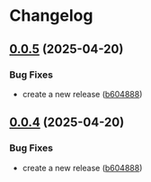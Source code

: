 # Changelog

## [0.0.5](https://github.com/xbglowx/github-org-repos-sync/compare/v0.0.4...v0.0.5) (2025-04-20)


### Bug Fixes

* create a new release ([b604888](https://github.com/xbglowx/github-org-repos-sync/commit/b60488854c6b01b9a1bbffb17d8c412f55fe9a64))

## [0.0.4](https://github.com/xbglowx/github-org-repos-sync/compare/v0.0.3...v0.0.4) (2025-04-20)


### Bug Fixes

* create a new release ([b604888](https://github.com/xbglowx/github-org-repos-sync/commit/b60488854c6b01b9a1bbffb17d8c412f55fe9a64))
